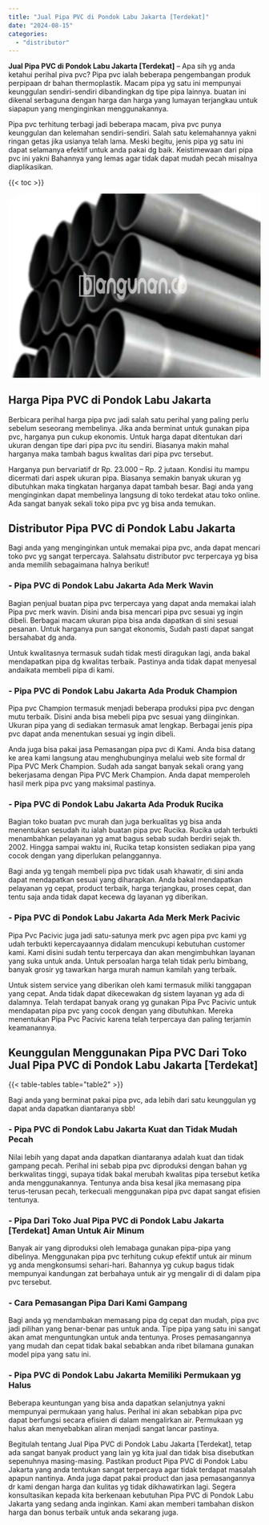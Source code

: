 ```yaml
---
title: "Jual Pipa PVC di Pondok Labu Jakarta [Terdekat]"
date: "2024-08-15"
categories: 
  - "distributor"
---
```


**Jual Pipa PVC di Pondok Labu Jakarta \[Terdekat\]** – Apa sih yg anda ketahui perihal piva pvc? Pipa pvc ialah beberapa pengembangan produk perpipaan dr bahan thermoplastik. Macam pipa yg satu ini mempunyai keunggulan sendiri-sendiri dibandingkan dg tipe pipa lainnya. buatan ini dikenal serbaguna dengan harga dan harga yang lumayan terjangkau untuk siapapun yang menginginkan menggunakannya.

Pipa pvc terhitung terbagi jadi beberapa macam, piva pvc punya keunggulan dan kelemahan sendiri-sendiri. Salah satu kelemahannya yakni ringan getas jika usianya telah lama. Meski begitu, jenis pipa yg satu ini dapat selamanya efektif untuk anda pakai dg baik. Keistimewaan dari pipa pvc ini yakni Bahannya yang lemas agar tidak dapat mudah pecah misalnya diaplikasikan.

{{< toc >}}

![Jual Pipa PVC di Pondok Labu Jakarta [Terdekat]](/images/jaul-pipa-pvc-59.png)

## Harga Pipa PVC di Pondok Labu Jakarta

Berbicara perihal harga pipa pvc jadi salah satu perihal yang paling perlu sebelum seseorang membelinya. Jika anda berminat untuk gunakan pipa pvc, harganya pun cukup ekonomis. Untuk harga dapat ditentukan dari ukuran dengan tipe dari pipa pvc itu sendiri. Biasanya makin mahal harganya maka tambah bagus kwalitas dari pipa pvc tersebut.

Harganya pun bervariatif dr Rp. 23.000 – Rp. 2 jutaan. Kondisi itu mampu dicermati dari aspek ukuran pipa. Biasanya semakin banyak ukuran yg dibutuhkan maka tingkatan harganya dapat tambah besar. Bagi anda yang menginginkan dapat membelinya langsung di toko terdekat atau toko online. Ada sangat banyak sekali toko pipa pvc yg bisa anda temukan.

## Distributor Pipa PVC di Pondok Labu Jakarta

Bagi anda yang menginginkan untuk memakai pipa pvc, anda dapat mencari toko pvc yg sangat terpercaya. Salahsatu distributor pvc terpercaya yg bisa anda memilih sebagaimana halnya berikut!

### \- Pipa PVC di Pondok Labu Jakarta Ada Merk Wavin

Bagian penjual buatan pipa pvc terpercaya yang dapat anda memakai ialah Pipa pvc merk wavin. Disini anda bisa mencari pipa pvc sesuai yg ingin dibeli. Berbagai macam ukuran pipa bisa anda dapatkan di sini sesuai pesanan. Untuk harganya pun sangat ekonomis, Sudah pasti dapat sangat bersahabat dg anda.

Untuk kwalitasnya termasuk sudah tidak mesti diragukan lagi, anda bakal mendapatkan pipa dg kwalitas terbaik. Pastinya anda tidak dapat menyesal andaikata membeli pipa di kami.

### \- Pipa PVC di Pondok Labu Jakarta Ada Produk Champion

Pipa pvc Champion termasuk menjadi beberapa produksi pipa pvc dengan mutu terbaik. Disini anda bisa mebeli pipa pvc sesuai yang diinginkan. Ukuran pipa yang di sediakan termasuk amat lengkap. Berbagai jenis pipa pvc dapat anda menentukan sesuai yg ingin dibeli.

Anda juga bisa pakai jasa Pemasangan pipa pvc di Kami. Anda bisa datang ke area kami langsung atau menghubunginya melalui web site formal dr Pipa PVC Merk Champion. Sudah ada sangat banyak sekali orang yang bekerjasama dengan Pipa PVC Merk Champion. Anda dapat memperoleh hasil merk pipa pvc yang maksimal pastinya.

### \- Pipa PVC di Pondok Labu Jakarta Ada Produk Rucika

Bagian toko buatan pvc murah dan juga berkualitas yg bisa anda menentukan sesudah itu ialah buatan pipa pvc Rucika. Rucika udah terbukti menambahkan pelayanan yg amat bagus sebab sudah berdiri sejak th. 2002. Hingga sampai waktu ini, Rucika tetap konsisten sediakan pipa yang cocok dengan yang diperlukan pelanggannya.

Bagi anda yg tengah membeli pipa pvc tidak usah khawatir, di sini anda dapat mendapatkan sesuai yang diharapkan. Anda bakal mendapatkan pelayanan yg cepat, product terbaik, harga terjangkau, proses cepat, dan tentu saja anda tidak dapat kecewa dg layanan yg diberikan.

### \- Pipa PVC di Pondok Labu Jakarta Ada Merk Merk Pacivic

Pipa Pvc Pacivic juga jadi satu-satunya merk pvc agen pipa pvc kami yg udah terbukti kepercayaannya didalam mencukupi kebutuhan customer kami. Kami disini sudah tentu terpercaya dan akan mengimbuhkan layanan yang suka untuk anda. Untuk persoalan harga telah tidak perlu bimbang, banyak grosir yg tawarkan harga murah namun kamilah yang terbaik.

Untuk sistem service yang diberikan oleh kami termasuk miliki tanggapan yang cepat. Anda tidak dapat dikecewakan dg sistem layanan yg ada di dalamnya. Telah terdapat banyak orang yg gunakan Pipa Pvc Pacivic untuk mendapatan pipa pvc yang cocok dengan yang dibutuhkan. Mereka menentukan Pipa Pvc Pacivic karena telah terpercaya dan paling terjamin keamanannya.

## Keunggulan Menggunakan Pipa PVC Dari Toko Jual Pipa PVC di Pondok Labu Jakarta \[Terdekat\]

{{< table-tables table="table2" >}}

Bagi anda yang berminat pakai pipa pvc, ada lebih dari satu keunggulan yg dapat anda dapatkan diantaranya sbb!

### \- Pipa PVC di Pondok Labu Jakarta Kuat dan Tidak Mudah Pecah

Nilai lebih yang dapat anda dapatkan diantaranya adalah kuat dan tidak gampang pecah. Perihal ini sebab pipa pvc diproduksi dengan bahan yg berkwalitas tinggi, supaya tidak bakal merubah kwalitas pipa tersebut ketika anda menggunakannya. Tentunya anda bisa kesal jika memasang pipa terus-terusan pecah, terkecuali menggunakan pipa pvc dapat sangat efisien tentunya.

### \- Pipa Dari Toko Jual Pipa PVC di Pondok Labu Jakarta \[Terdekat\] Aman Untuk Air Minum

Banyak air yang diproduksi oleh lemabaga gunakan pipa-pipa yang dibelinya. Menggunakan pipa pvc terhitung cukup efektif untuk air minum yg anda mengkonsumsi sehari-hari. Bahannya yg cukup bagus tidak mempunyai kandungan zat berbahaya untuk air yg mengalir di di dalam pipa pvc tersebut.

### \- Cara Pemasangan Pipa Dari Kami Gampang

Bagi anda yg mendambakan memasang pipa dg cepat dan mudah, pipa pvc jadi pilihan yang benar-benar pas untuk anda. Tipe pipa yang satu ini sangat akan amat menguntungkan untuk anda tentunya. Proses pemasangannya yang mudah dan cepat tidak bakal sebabkan anda ribet bilamana gunakan model pipa yang satu ini.

### \- Pipa PVC di Pondok Labu Jakarta Memiliki Permukaan yg Halus

Beberapa keuntungan yang bisa anda dapatkan selanjutnya yakni mempunyai permukaan yang halus. Perihal ini akan sebabkan pipa pvc dapat berfungsi secara efisien di dalam mengalirkan air. Permukaan yg halus akan menyebabkan aliran menjadi sangat lancar pastinya.

Begitulah tentang Jual Pipa PVC di Pondok Labu Jakarta \[Terdekat\], tetap ada sangat banyak product yang lain yg kita jual dan tidak bisa disebutkan sepenuhnya masing-masing. Pastikan product Pipa PVC di Pondok Labu Jakarta yang anda tentukan sangat terpercaya agar tidak terdapat masalah apapun nantinya. Anda juga dapat pakai product dan jasa pemasangannya dr kami dengan harga dan kulitas yg tidak dikhawatirkan lagi. Segera konsultasikan kepada kita berkenaan kebutuhan Pipa PVC di Pondok Labu Jakarta yang sedang anda inginkan. Kami akan memberi tambahan diskon harga dan bonus terbaik untuk anda sekarang juga.
